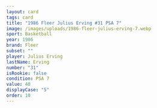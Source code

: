 ```yaml
---
layout: card
tags: card
title: "1986 Fleer Julius Erving #31 PSA 7"
image: /images/uploads/1986-fleer-julius-erving-7.webp
sport: Basketball
year: 1986
brand: Fleer
subset: ""
player: Julius Erving
lastName: Erving
number: "31"
isRookie: false
condition: PSA 7
value: 40
displayCase: "5"
order: 10
---
```


